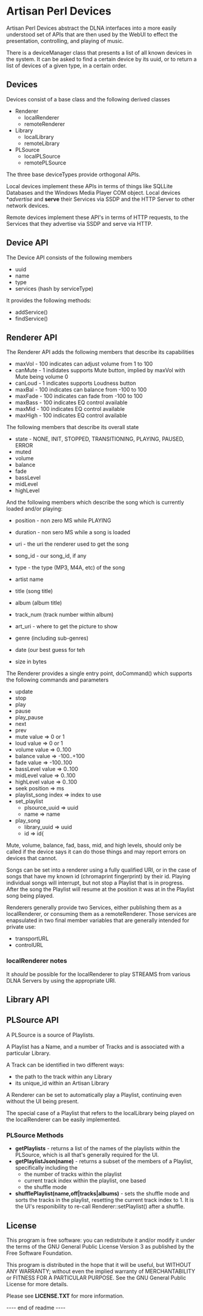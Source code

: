 # Artisan Perl Devices

Artisan Perl Devices abstract the DLNA interfaces into a more
easily understood set of APIs that are then used by the WebUI
to effect the presentation, controlling, and playing of music.

There is a deviceManager class that presents a list of all known
devices in the system.  It can be asked to find a certain device
by its uuid, or to return a list of devices of a given type,
in a certain order.

## Devices

Devices consist of a base class and the following derived classes

- Renderer
  - localRenderer
  - remoteRenderer
- Library
  - localLibrary
  - remoteLibrary
- PLSource
  - localPLSource
  - remotePLSource

The three base deviceTypes provide orthogonal APIs.

Local devices implement these APIs in terms of things like
	SQLLite Databases and the Windows Media Player COM object.
	Local devices **advertise* and **serve** their Services
	via SSDP and the HTTP Server to other network devices.

Remote devices implement these API's in terms of HTTP requests,
	to the Services that they advertise via SSDP and serve
	via HTTP.


## Device API

The Device API consists of the following members

- uuid
- name
- type
- services (hash by serviceType)

It provides the following methods:

- addService()
- findService()


## Renderer API

The Renderer API adds the following members that describe
its capabilities

- maxVol - 100 indicates can adjust volume from 1 to 100
- canMute - 1 indidates supports Mute button, implied by maxVol with Mute being volume 0
- canLoud - 1 indicates supports Loudness button
- maxBal - 100 indicates can balance from -100 to 100
- maxFade - 100 indicates can fade from -100 to 100
- maxBass - 100 indicates EQ control available
- maxMid - 100 indicates EQ control available
- maxHigh - 100 indicates EQ control available

The following members that describe its overall state

- state - NONE, INIT, STOPPED, TRANSITIONING, PLAYING, PAUSED, ERROR
- muted
- volume
- balance
- fade
- bassLevel
- midLevel
- highLevel

And the following members which describe the song which
is currently loaded and/or playing:

- position - non zero MS while PLAYING
- duration - non sero MS while a song is loaded

- uri - the uri the renderer used to get the song
- song_id - our song_id, if any
- type - the type (MP3, M4A, etc) of the song
- artist name
- title (song title)
- album (album title)
- track_num (track number within album)
- art_uri - where to get the picture to show
- genre (including sub-genres)
- date (our best guess for teh
- size in bytes

The Renderer provides a single entry point, doCommand()
which supports the following commands and parameters

- update
- stop
- play
- pause
- play_pause
- next
- prev
- mute value => 0 or 1
- loud value => 0 or 1
- volume value => 0..100
- balance value => -100..+100
- fade value => -100..100
- bassLevel value => 0..100
- midLevel value => 0..100
- highLevel value => 0..100
- seek position => ms
- playlist_song index => index to use
- set_playlist
  - plsource_uuid => uuid
  - name => name
- play_song
  - library_uuid => uuid
  - id => id{

Mute, volume, balance, fad, bass, mid, and high levels,
should only be called if the device says it can do those
things and may report errors on devices that cannot.

Songs can be set into a renderer using a fully qualified
URI, or in the case of songs that have my known id
(chromaprint fingerprint) by their id.  Playing
individual songs will interrupt, but not stop
a Playlist that is in progress.  After the song
the Playlist will resume at the position it was
at in the Playlist song being played.


Renderers generally provide two Services, either
publishing them as a localRenderer, or consuming
them as a remoteRenderer.  Those services are
enapsulated in two final member variables that
are generally intended for private use:

- transportURL
- controlURL

### localRenderer notes

It *should* be possible for the localRenderer to play
STREAMS from various DLNA Servers by using the appropriate
URI.




## Library API


## PLSource API

A PLSource is a source of Playlists.

A Playlist has a Name, and a number of Tracks and is
associated with a particular Library.

A Track can be identified in two different ways:

- the path to the track within any Library
- its unique_id within an Artisan Library

A Renderer can be set to automatically play a Playlist,
continuing even without the UI being present.

The special case of a Playlist that refers to the
localLibrary being played on the localRenderer can
be easily implemented.


### PLSource Methods

- **getPlaylists** - returns a list of the names of the
  playlists within the PLSource, which is all that's generally
  required for the UI.
- **getPlaylistJson(name)** - returns a subset of the members
  of a Playlist, specifically including the
  - the number of tracks within the playlist
  - current track index within the playlist, one based
  - the shuffle mode
- **shufflePlaylist(name,off|tracks|albums)** - sets the
  shuffle mode and sorts the tracks in the playlist,
  resetting the current track index to 1. It is the
  UI's responibility to re-call Renderer::setPlaylist()
  after a shuffle.












## License

This program is free software: you can redistribute it and/or modify
it under the terms of the GNU General Public License Version 3 as published by
the Free Software Foundation.

This program is distributed in the hope that it will be useful,
but WITHOUT ANY WARRANTY; without even the implied warranty of
MERCHANTABILITY or FITNESS FOR A PARTICULAR PURPOSE.  See the
GNU General Public License for more details.

Please see **LICENSE.TXT** for more information.

---- end of readme ----
